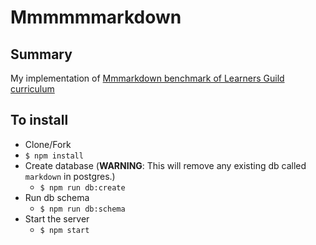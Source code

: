 # Mmmmmmarkdown

## Summary
My implementation of [Mmmarkdown benchmark of Learners Guild curriculum](https://curriculum.learnersguild.org/Phases/Practice/Modules/Mmmarkdown/)

## To install
- Clone/Fork
- `$ npm install`
- Create database (__WARNING__: This will remove any existing db called `markdown` in postgres.)
  - `$ npm run db:create`
- Run db schema 
  - `$ npm run db:schema`
- Start the server 
  - `$ npm start`
